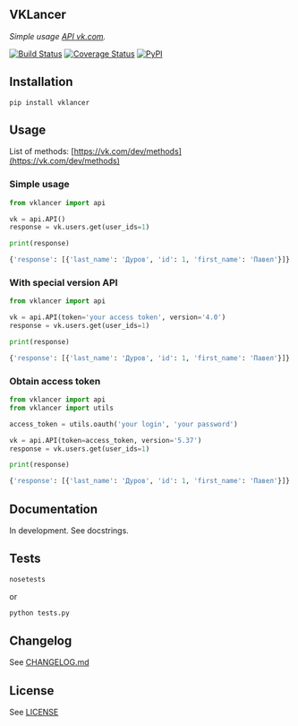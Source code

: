 ## VKLancer ##
*Simple usage [API vk.com](https://vk.com/dev).*

[![Build Status](https://travis-ci.org/pyvim/vklancer.svg)](https://travis-ci.org/pyvim/vklancer)
[![Coverage Status](https://coveralls.io/repos/pyvim/vklancer/badge.svg?branch=master&service=github)](https://coveralls.io/github/pyvim/vklancer?branch=master)
[![PyPI](http://img.shields.io/pypi/v/vklancer.svg?style=flat)](https://pypi.python.org/pypi/vklancer)

## Installation ##
```pip install vklancer```

## Usage ##
List of methods: [https://vk.com/dev/methods](https://vk.com/dev/methods)

### Simple usage ###
```python
from vklancer import api

vk = api.API()
response = vk.users.get(user_ids=1)

print(response)

{'response': [{'last_name': 'Дуров', 'id': 1, 'first_name': 'Павел'}]}
```

### With special version API ###
```python
from vklancer import api

vk = api.API(token='your access token', version='4.0')
response = vk.users.get(user_ids=1)

print(response)

{'response': [{'last_name': 'Дуров', 'id': 1, 'first_name': 'Павел'}]}
```

### Obtain access token ###
```python
from vklancer import api
from vklancer import utils

access_token = utils.oauth('your login', 'your password')

vk = api.API(token=access_token, version='5.37')
response = vk.users.get(user_ids=1)

print(response)

{'response': [{'last_name': 'Дуров', 'id': 1, 'first_name': 'Павел'}]}
```

## Documentation ##
In development. See docstrings.

## Tests ##
```bash
nosetests
```
or
```bash
python tests.py
```

## Changelog ##
See [CHANGELOG.md](https://github.com/pyvim/vklancer/blob/master/CHANGELOG.md)

## License ##
See [LICENSE](https://github.com/pyvim/vklancer/blob/master/LICENSE)
